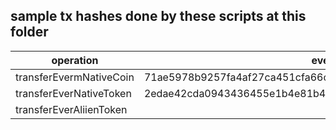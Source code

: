 ## sample tx hashes done by these scripts at this folder

| operation               | ever tx hash                                                     | evm tx hash                                                        |
| ----------------------- | ---------------------------------------------------------------- | ------------------------------------------------------------------ |
| transferEvermNativeCoin | 71ae5978b9257fa4af27ca451cfa66c2fe55efcb8e8391e4a2006a76fb5616aa | 0x81bbdf5048ec5b0278e1c8c41b7c3a6de796f465459798a9e6933da4100f9298 |
| transferEverNativeToken | 2edae42cda0943436455e1b4e81b462e4e6fb552244a4a53363efcb5c5ed48e1 | 0x3054af3f81f4c503594678fde72cd45f7a5e67c1c9737013e1408453c95294de |
| transferEverAliienToken |                                                                  |                                                                    |
